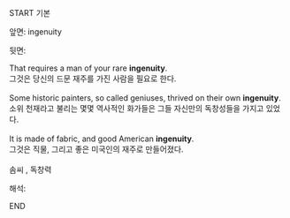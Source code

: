 START
기본

앞면:
ingenuity


뒷면:
<div><div>That requires a man of your rare <strong>ingenuity</strong>. </div><div><div>그것은 당신의 드문 재주를 가진 사람을 필요로 한다.</div></div></div><div><br></div><div><div>Some historic painters, so called geniuses, thrived on their own <strong>ingenuity</strong>. </div><div><div>소위 천재라고 불리는 몇몇 역사적인 화가들은 그들 자신만의 독창성들을 가지고 있었다.</div></div></div><div><br></div><div><div>It is made of fabric, and good American <strong>ingenuity</strong>. </div><div><div>그것은 직물, 그리고 좋은 미국인의 재주로 만들어졌다.</div></div></div><div><br></div><div>솜씨 , 독창력</div>


해석:

END